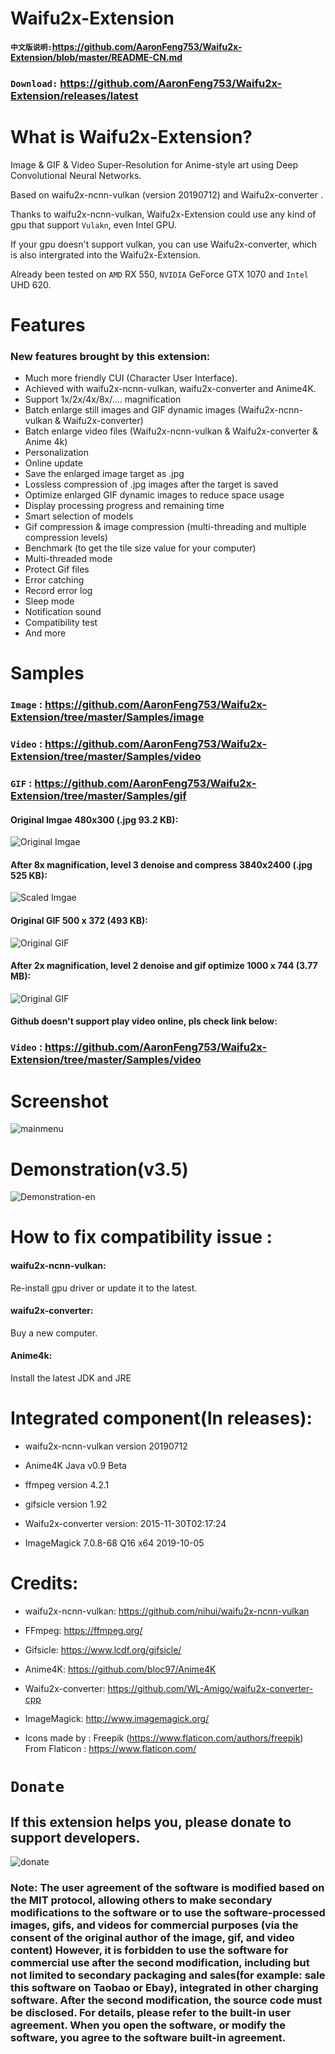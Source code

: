 # Waifu2x-Extension
#### `中文版说明:`https://github.com/AaronFeng753/Waifu2x-Extension/blob/master/README-CN.md
### `Download:` https://github.com/AaronFeng753/Waifu2x-Extension/releases/latest
# What is Waifu2x-Extension?
Image & GIF & Video Super-Resolution for Anime-style art using Deep Convolutional Neural Networks.

Based on waifu2x-ncnn-vulkan (version 20190712) and Waifu2x-converter . 

Thanks to waifu2x-ncnn-vulkan, Waifu2x-Extension could use any kind of gpu that support `Vulakn`, even Intel GPU. 

If your gpu doesn't support vulkan, you can use Waifu2x-converter, which is also intergrated into the Waifu2x-Extension.

Already been tested on `AMD` RX 550, `NVIDIA` GeForce GTX 1070 and `Intel` UHD 620.

# Features
### New features brought by this extension:
- Much more friendly CUI (Character User Interface).
- Achieved with waifu2x-ncnn-vulkan, waifu2x-converter and Anime4K.
- Support 1x/2x/4x/8x/.... magnification
- Batch enlarge still images and GIF dynamic images (Waifu2x-ncnn-vulkan & Waifu2x-converter)
- Batch enlarge video files (Waifu2x-ncnn-vulkan & Waifu2x-converter & Anime 4k)
- Personalization
- Online update
- Save the enlarged image target as .jpg
- Lossless compression of .jpg images after the target is saved
- Optimize enlarged GIF dynamic images to reduce space usage
- Display processing progress and remaining time
- Smart selection of models
- Gif compression & image compression (multi-threading and multiple compression levels)
- Benchmark (to get the tile size value for your computer)
- Multi-threaded mode
- Protect Gif files
- Error catching
- Record error log
- Sleep mode
- Notification sound
- Compatibility test
- And more

# Samples
### **`Image`** : https://github.com/AaronFeng753/Waifu2x-Extension/tree/master/Samples/image

### **`Video`** : https://github.com/AaronFeng753/Waifu2x-Extension/tree/master/Samples/video

### **`GIF`** : https://github.com/AaronFeng753/Waifu2x-Extension/tree/master/Samples/gif

#### Original Imgae 480x300 (.jpg 93.2 KB):
![Original Imgae](/Samples/image/Original_[480x300].jpg)

#### After 8x magnification, level 3 denoise and compress 3840x2400 (.jpg 525 KB):
![Scaled Imgae](/Samples/image/Waifu2x_8x_[3840x2400].jpg)

#### Original GIF 500 x 372 (493 KB):
![Original GIF](/Samples/gif/2_original.gif)

#### After 2x magnification, level 2 denoise and gif optimize 1000 x 744 (3.77 MB):
![Original GIF](/Samples/gif/2_waifu2x_compressed.gif)

#### Github doesn't support play video online, pls check link below:
### **`Video`** : https://github.com/AaronFeng753/Waifu2x-Extension/tree/master/Samples/video

# Screenshot
![mainmenu](/screenshot/mainmenu-en.png) 

# Demonstration(v3.5)
![Demonstration-en](/screenshot/Demonstration-en.gif) 

# How to fix compatibility issue :
#### waifu2x-ncnn-vulkan:
Re-install gpu driver or update it to the latest.
#### waifu2x-converter:
Buy a new computer.
#### Anime4k:
Install the latest JDK and JRE

# Integrated component(In releases):
- waifu2x-ncnn-vulkan version 20190712

- Anime4K Java v0.9 Beta

- ffmpeg version 4.2.1

- gifsicle version 1.92

- Waifu2x-converter version: 2015-11-30T02:17:24

- ImageMagick 7.0.8-68 Q16 x64 2019-10-05


# Credits:
- waifu2x-ncnn-vulkan: https://github.com/nihui/waifu2x-ncnn-vulkan

- FFmpeg: https://ffmpeg.org/

- Gifsicle: https://www.lcdf.org/gifsicle/

- Anime4K: https://github.com/bloc97/Anime4K

- Waifu2x-converter: https://github.com/WL-Amigo/waifu2x-converter-cpp

- ImageMagick: http://www.imagemagick.org/

- Icons made by : Freepik (https://www.flaticon.com/authors/freepik) From Flaticon : https://www.flaticon.com/

# `Donate`

## If this extension helps you, please donate to support developers.

![donate](/donate.jpg)



### Note: The user agreement of the software is modified based on the MIT protocol, allowing others to make secondary modifications to the software or to use the software-processed images, gifs, and videos for commercial purposes (via the consent of the original author of the image, gif, and video content) However, it is forbidden to use the software for commercial use after the second modification, including but not limited to secondary packaging and sales(for example: sale this software on Taobao or Ebay), integrated in other charging software. After the second modification, the source code must be disclosed. For details, please refer to the built-in user agreement. When you open the software, or modify the software, you agree to the software built-in agreement.
